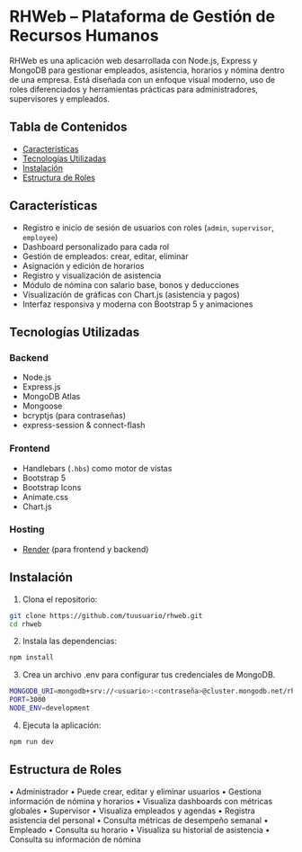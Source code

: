 # RHWeb – Plataforma de Gestión de Recursos Humanos

RHWeb es una aplicación web desarrollada con Node.js, Express y MongoDB para gestionar empleados, asistencia, horarios y nómina dentro de una empresa. Está diseñada con un enfoque visual moderno, uso de roles diferenciados y herramientas prácticas para administradores, supervisores y empleados.

## Tabla de Contenidos
- [Características](#características)
- [Tecnologías Utilizadas](#tecnologías-utilizadas)
- [Instalación](#instalación)
- [Estructura de Roles](#estructura-de-roles)


## Características

- Registro e inicio de sesión de usuarios con roles (`admin`, `supervisor`, `employee`)
- Dashboard personalizado para cada rol
- Gestión de empleados: crear, editar, eliminar
- Asignación y edición de horarios
- Registro y visualización de asistencia
- Módulo de nómina con salario base, bonos y deducciones
- Visualización de gráficas con Chart.js (asistencia y pagos)
- Interfaz responsiva y moderna con Bootstrap 5 y animaciones


## Tecnologías Utilizadas

### Backend
- Node.js
- Express.js
- MongoDB Atlas
- Mongoose
- bcryptjs (para contraseñas)
- express-session & connect-flash

### Frontend
- Handlebars (`.hbs`) como motor de vistas
- Bootstrap 5
- Bootstrap Icons
- Animate.css
- Chart.js

### Hosting
- [Render](https://render.com/) (para frontend y backend)


## Instalación

1. Clona el repositorio:

```bash
git clone https://github.com/tuusuario/rhweb.git
cd rhweb
```
2.	Instala las dependencias:
```bash
npm install
```
3.	Crea un archivo .env para configurar tus credenciales de MongoDB.
```bash
MONGODB_URI=mongodb+srv://<usuario>:<contraseña>@cluster.mongodb.net/rhweb
PORT=3000
NODE_ENV=development
```
4.	Ejecuta la aplicación:
```bash
npm run dev
```


## Estructura de Roles
• Administrador
	•	Puede crear, editar y eliminar usuarios
	•	Gestiona información de nómina y horarios
	•	Visualiza dashboards con métricas globales
•	Supervisor
	•	Visualiza empleados y agendas
	•	Registra asistencia del personal
	•	Consulta métricas de desempeño semanal
•	Empleado
	•	Consulta su horario
	•	Visualiza su historial de asistencia
	•	Consulta su información de nómina
